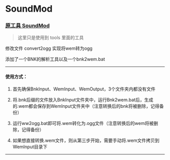 # SoundMod
### [原工具 SoundMod](http://www.mediafire.com/file/en3m7mctkfedeju/soundMod.zip/file)
> 这里只是使用到 tools 里面的工具

修改文件 convert2ogg 实现将wem转为ogg

添加了一个BNK的解析工具以及一个bnk2wem.bat

---
#### 使用方式：
1. 首先确保BnkInput、WemInput、WemOutput，3个文件夹内都没有文件

2. 将.bnk后缀的文件放入BnkInput文件夹中，运行Bnk2wem.bat后，生成的.wem都会保存到WemInput文件夹中（注意转换后的bnk将被删除，记得备份）

3. 运行ww2ogg.bat即可将.wem转化为.ogg文件（注意转换后的wem将被删除，记得备份）

4. 如果想直接转换.wem文件，则从第三步开始，需要手动将.wem文件拷贝到WemInput目录下

--------
